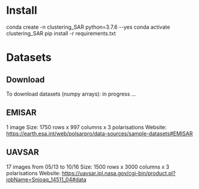 # Install
conda create -n clustering_SAR python=3.7.6 --yes
conda activate clustering_SAR
pip install -r requirements.txt

# Datasets
## Download
To download datasets (numpy arrays): in progress ...

## EMISAR
1 image
Size: 1750 rows x 997 columns x 3 polarisations
Website: https://earth.esa.int/web/polsarpro/data-sources/sample-datasets#EMISAR

## UAVSAR
17 images from 05/13 to 10/16
Size: 1500 rows x 3000 columns x 3 polarisations
Website: https://uavsar.jpl.nasa.gov/cgi-bin/product.pl?jobName=Snjoaq_14511_04#data
